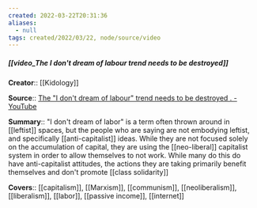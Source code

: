 ```yaml
---
created: 2022-03-22T20:31:36 
aliases:
  - null
tags: created/2022/03/22, node/source/video
---
```


##### [[video_The I don't dream of labour trend needs to be destroyed]]

**Creator**:: [[Kidology]]
 
**Source**:: [The "I don't dream of labour" trend needs to be destroyed . - YouTube](https://www.youtube.com/watch?v=gpkiXoG4azE)

**Summary**:: "I don't dream of labor" is a term often thrown around in [[leftist]] spaces, but the people who are saying are not embodying leftist, and specifically [[anti-capitalist]] ideas. While they are not focused solely on the accumulation of capital, they are using the [[neo-liberal]] capitalist system in order to allow themselves to not work. While many do this do have anti-capitalist attitudes, the actions they are taking primarily benefit themselves and don't promote [[class solidarity]]

**Covers**:: [[capitalism]], [[Marxism]], [[communism]], [[neoliberalism]], [[liberalism]], [[labor]], [[passive income]], [[internet]]